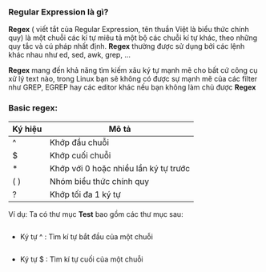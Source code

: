 ### Regular Expression là gì?

**Regex** ( viết tắt của Regular Expression, tên thuần Việt là biểu thức chính quy) là một chuỗi các kí tự miêu tả một bộ các chuỗi kí tự khác, theo những quy tắc và cú pháp nhất định. **Regex** thường được sử dụng bởi các lệnh khác nhau như ed, sed, awk, grep, ...

**Regex** mang đến khả năng tìm kiếm xâu ký tự mạnh mẽ cho bất cứ công cụ xử lý text nào, trong Linux bạn sẽ không có được sự mạnh mẽ của các filter như GREP, EGREP hay các editor khác nếu bạn không làm chủ được **Regex**

### Basic regex:

| Ký hiệu | Mô tả |
|-----------|---|
|^      |Khớp đầu chuỗi |
|$      |Khớp cuối chuỗi |
|*      |Khớp với 0 hoặc nhiều lần ký tự trước|
|( )    |Nhóm biểu thức chính quy|
|?      |Khớp tối đa 1 ký tự|

Ví dụ: Ta có thư mục **Test** bao gồm các thư mục sau:

<img src="">

- Ký tự ^ : Tìm kí tự bắt đầu của một chuỗi 

<img src="">

- Ký tự $ : Tìm kí tự cuối của một chuỗi

<img src="">
